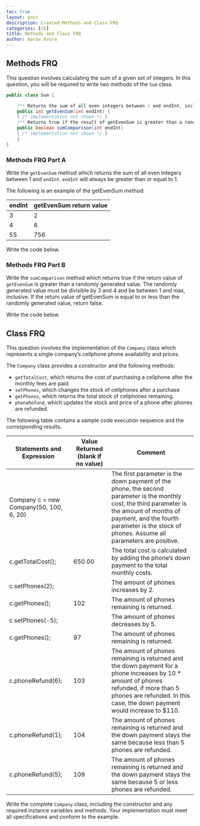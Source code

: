 ```yaml
---
toc: true
layout: post
description: Created Methods and Class FRQ
categories: [cb]
title: Methods and Class FRQ
author: Aarav Arora
---
```


## Methods FRQ
This question involves calculating the sum of a given set of integers. In this question, you will be required to write two methods of the ``Sum`` class.

```java
public class Sum {

    /** Returns the sum of all even integers between 1 and endInt, inclusive */
    public int getEvenSum(int endInt) {
    { /* implementation not shown */ }
    /** Returns true if the result of getEvenSum is greater than a random value, otherwise returns false */
    public boolean sumComparison(int endInt) 
    { /* implementation not shown */ }
    }
}
```

### Methods FRQ Part A
Write the ``getEvenSum`` method which returns the sum of all even integers between 1 and ``endInt``. ``endInt`` will always be greater than or equal to 1. 

The following is an example of the getEvenSum method:

| endInt | getEvenSum return value |
|--------|-------------------------|
| 3      | 2                       |
| 4      | 6                       |
| 55     | 756                     |

Write the code below.

### Methods FRQ Part B
Write the ``sumComparison`` method which returns true if the return value of ``getEvenSum`` is greater than a randomly generated value. The randomly generated value must be divisible by 3 and 4 and be between 1 and max, inclusive. If the return value of getEvenSum is equal to or less than the randomly generated value, return false.

Write the code below.


## Class FRQ
This question involves the implementation of the ``Company`` class which represents a single company’s cellphone phone availability and prices.

The ``Company`` class provides a constructor and the following methods:

* ``getTotalCost``, which returns the cost of purchasing a cellphone after the monthly fees are paid.
* ``setPhones``, which changes the stock of cellphones after a purchase
* ``getPhones``, which returns the total stock of cellphones remaining.
* ``phoneRefund``, which updates the stock and price of a phone after phones are refunded.

The following table contains a sample code execution sequence and the corresponding results.

| Statements and Expression               | Value Returned (blank if no value) | Comment                                                                                                                                                                                                                                      |
|-----------------------------------------|------------------------------------|----------------------------------------------------------------------------------------------------------------------------------------------------------------------------------------------------------------------------------------------|
| Company c = new Company(50, 100, 6, 20) |                                    | The first parameter is the down payment of the phone, the second parameter is the monthly cost, the third parameter is the amount of months of payment, and the fourth parameter is the stock of phones. Assume all parameters are positive. |
| c.getTotalCost();                       | 650.00                             | The total cost is calculated by adding the phone’s down payment to the total monthly costs.                                                                                                                                                  |
| c.setPhones(2);                         |                                    | The amount of phones increases by 2.                                                                                                                                                                                                         |
| c.getPhones();                          | 102                                | The amount of phones remaining is returned.                                                                                                                                                                                                  |
| c.setPhones(-5);                        |                                    | The amount of phones decreases by 5.                                                                                                                                                                                                         |
| c.getPhones();                          | 97                                 | The amount of phones remaining is returned.                                                                                                                                                                                                  |
| c.phoneRefund(6);                       | 103                                | The amount of phones remaining is returned and the down payment for a phone increases by 10 * amount of phones refunded, if more than 5 phones are refunded. In this case, the down payment would increase to $110.                          |
| c.phoneRefund(1);                       | 104                                | The amount of phones remaining is returned and the down payment stays the same because less than 5 phones are refunded.                                                                                                                      |
| c.phoneRefund(5);                       | 109                                | The amount of phones remaining is returned and the down payment stays the same because 5 or less phones are refunded.                                                                                                                        |


Write the complete ``Company`` class, including the constructor and any required instance variables and methods. Your implementation must meet all specifications and conform to the example.